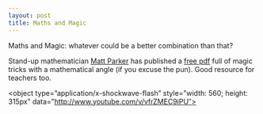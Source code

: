 ```yaml
--- 
layout: post
title: Maths and Magic
---
```

Maths and Magic: whatever could be a better combination than that?

Stand-up mathematician [Matt Parker](http://standupmaths.com/) has published a [free pdf](http://www.mathematicalmagic.com/)
full of magic tricks with a mathematical angle (if you excuse the pun). Good resource for teachers too.

<object type=”application/x-shockwave-flash” style=”width: 560; height: 315px” data=”http://www.youtube.com/v/vfrZMEC9iPU″>
<param name=”movie” value=”http://www.youtube.com/v/vfrZMEC9iPU″ /></object>

